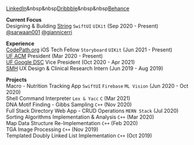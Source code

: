 [LinkedIn](https://www.linkedin.com/in/schwjustin/)&nbsp&nbsp[Dribbble](https://dribbble.com/schwjustin)&nbsp&nbsp[Behance](https://www.behance.net/schwjustin)

**Current Focus**<br/>
Designing & Building [String](https://app.string.link/) `SwiftUI` `UIKit` (Sep 2020 - Present) [@sarwaan001](https://github.com/sarwaan001) [@giannicerri](https://github.com/giannicerri)<br/>

**Experience**<br/>
[CodePath.org](https://info.codepath.org/fall21techfellows) iOS Tech Fellow `Storyboard` `UIKit` (Jun 2021 - Present)<br/>
[UF ACM](https://www.uf-acm.com/) President (Mar 2020 - Present)<br/>
[UF Google DSC](https://dsc.community.dev/university-of-florida/) Vice President (Oct 2020 - Apr 2021)<br/>
[SMH](https://www.smh.com/) UX Design & Clinical Research Intern (Jun 2019 - Aug 2019)<br/>

**Projects**<br/>
Macro - Nutrition Tracking App `SwiftUI` `Firebase` `ML Vision` (Jun 2020 - Oct 2020)<br/>
Shell Command Interpreter `Lex & Yacc` `C` (Mar 2021)<br/>
DNA Motif Finding - Gibbs Sampling `C++` (Nov 2020)<br/>
Full Stack Directory Web App - CRUD Operations `MERN Stack` (Jul 2020)<br/>
Sorting Algorithms Implementation & Analysis `C++` (Mar 2020)<br/>
Map Data Structure Re-Implementation `C++` (Feb 2020)<br/>
TGA Image Processing `C++` (Nov 2019)<br/>
Templated Doubly Linked List Implementation `C++` (Oct 2019)<br/>
<!--
### Hi there 👋


**schwjustin/schwjustin** is a ✨ _special_ ✨ repository because its `README.md` (this file) appears on your GitHub profile.

Here are some ideas to get you started:

- 🔭 I’m currently working on ...
- 🌱 I’m currently learning ...
- 👯 I’m looking to collaborate on ...
- 🤔 I’m looking for help with ...
- 💬 Ask me about ...
- 📫 How to reach me: ...
- 😄 Pronouns: ...
- ⚡ Fun fact: ...
-->

